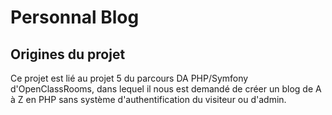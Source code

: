 # Personnal Blog

## Origines du projet
Ce projet est lié au projet 5 du parcours DA PHP/Symfony d'OpenClassRooms, dans lequel il nous est demandé de créer un blog de A à Z en PHP sans système d'authentification du visiteur ou d'admin.
